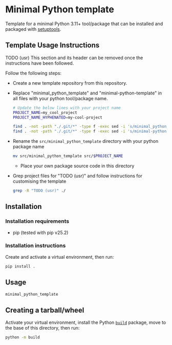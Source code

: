 # Minimal Python template

Template for a minimal Python 3.11+ tool/package that can be installed and
packaged with [setuptools](https://setuptools.pypa.io/en/latest/).

## Template Usage Instructions

TODO (usr) This section and its header can be removed once the instructions have
been followed.

Follow the following steps:

* Create a new template repository from this repository.
* Replace "minimal_python_template" and "minimal-python-template" in all files
with your python tool/package name.

  ```bash
  # Update the below lines with your project name
  PROJECT_NAME=my_cool_project
  PROJECT_NAME_HYPHENATED=my-cool-project

  find . -not -path "./.git/*" -type f -exec sed -i 's/minimal_python_template/$PROJECT_NAME/g' {} +
  find . -not -path "./.git/*" -type f -exec sed -i 's/minimal-python-template/$PROJECT_NAME_HYPHENATED/g' {} +
  ```

* Rename the `src/minimal_python_template` directory with your python package
name

  ```bash
  mv src/minimal_python_template src/$PROJECT_NAME
  ```

  * Place your own package source code in this directory

* Grep project files for "TODO (usr)" and follow instructions for customising
the template

  ```bash
  grep -R "TODO (usr)" ./
  ```

## Installation

### Installation requirements

* pip (tested with pip v25.2)

### Installation instructions

Create and activate a virtual environment, then run:

```bash
pip install .
```

## Usage

```bash
minimal_python_template
```

## Creating a tarball/wheel

Activate your virtual environment, install the Python
[`build`](https://build.pypa.io/en/stable/) package, move to the base of this
directory, then run:

```bash
python -m build
```
